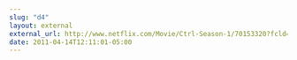 ```yaml
---
slug: "d4"
layout: external
external_url: http://www.netflix.com/Movie/Ctrl-Season-1/70153320?fcld=true
date: 2011-04-14T12:11:01-05:00
---
```


